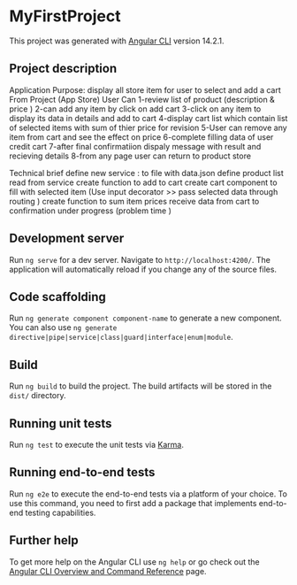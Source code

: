 # MyFirstProject

This project was generated with [Angular CLI](https://github.com/angular/angular-cli) version 14.2.1.


## Project description

Application Purpose: display all store item for user to select and add a cart
        From Project (App Store) User Can 
        1-review list of product (description & price )
        2-can add any item by click on add cart 
        3-click on any item to display its data in details and add to cart 
        4-display cart list which contain list of selected items with sum of thier price for revision 
        5-User can remove any item from cart and see the effect on price 
        6-complete filling data of user credit cart 
        7-after final confirmatiion dispaly message with result and recieving details 
        8-from any page user can return to product store 

Technical brief
        define new service : to file with data.json
        define product list read from service
        create function to add to cart
        create cart component to fill with selected item (Use input decorator >> pass selected data through routing )
        create function to sum item prices
        receive data from cart to confirmation under progress (problem time )

## Development server

Run `ng serve` for a dev server. Navigate to `http://localhost:4200/`. The application will automatically reload if you change any of the source files.

## Code scaffolding

Run `ng generate component component-name` to generate a new component. You can also use `ng generate directive|pipe|service|class|guard|interface|enum|module`.

## Build

Run `ng build` to build the project. The build artifacts will be stored in the `dist/` directory.

## Running unit tests

Run `ng test` to execute the unit tests via [Karma](https://karma-runner.github.io).

## Running end-to-end tests

Run `ng e2e` to execute the end-to-end tests via a platform of your choice. To use this command, you need to first add a package that implements end-to-end testing capabilities.

## Further help

To get more help on the Angular CLI use `ng help` or go check out the [Angular CLI Overview and Command Reference](https://angular.io/cli) page.
